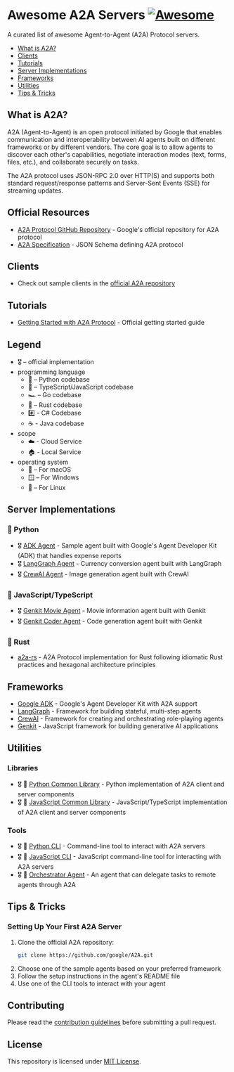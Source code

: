 # Awesome A2A Servers [![Awesome](https://awesome.re/badge.svg)](https://awesome.re)

A curated list of awesome Agent-to-Agent (A2A) Protocol servers.

* [What is A2A?](#what-is-a2a)
* [Clients](#clients)
* [Tutorials](#tutorials)
* [Server Implementations](#server-implementations)
* [Frameworks](#frameworks)
* [Utilities](#utilities)
* [Tips & Tricks](#tips--tricks)

## What is A2A?

A2A (Agent-to-Agent) is an open protocol initiated by Google that enables communication and interoperability between AI agents built on different frameworks or by different vendors. The core goal is to allow agents to discover each other's capabilities, negotiate interaction modes (text, forms, files, etc.), and collaborate securely on tasks.

The A2A protocol uses JSON-RPC 2.0 over HTTP(S) and supports both standard request/response patterns and Server-Sent Events (SSE) for streaming updates.

## Official Resources

* [A2A Protocol GitHub Repository](https://github.com/google/A2A) - Google's official repository for A2A protocol
* [A2A Specification](https://github.com/google/A2A/blob/main/specification/json/a2a.json) - JSON Schema defining A2A protocol

## Clients

* Check out sample clients in the [official A2A repository](https://github.com/google/A2A/tree/main/samples)

## Tutorials

* [Getting Started with A2A Protocol](https://github.com/google/A2A#getting-started) - Official getting started guide

## Legend

* 🎖️ – official implementation
* programming language  
   * 🐍 – Python codebase  
   * 📇 – TypeScript/JavaScript codebase  
   * 🏎️ – Go codebase  
   * 🦀 – Rust codebase  
   * #️⃣ - C# Codebase  
   * ☕ - Java codebase
* scope  
   * ☁️ - Cloud Service  
   * 🏠 - Local Service
* operating system  
   * 🍎 – For macOS  
   * 🪟 – For Windows
   * 🐧 – For Linux

## Server Implementations

### 🐍 Python

* 🎖️ [ADK Agent](https://github.com/google/A2A/tree/main/samples/python/agents/google_adk) - Sample agent built with Google's Agent Developer Kit (ADK) that handles expense reports
* 🎖️ [LangGraph Agent](https://github.com/google/A2A/tree/main/samples/python/agents/langgraph) - Currency conversion agent built with LangGraph
* 🎖️ [CrewAI Agent](https://github.com/google/A2A/tree/main/samples/python/agents/crewai) - Image generation agent built with CrewAI

### 📇 JavaScript/TypeScript  

* 🎖️ [Genkit Movie Agent](https://github.com/google/A2A/tree/main/samples/js/src/agents/movie-agent) - Movie information agent built with Genkit
* 🎖️ [Genkit Coder Agent](https://github.com/google/A2A/tree/main/samples/js/src/agents/coder) - Code generation agent built with Genkit

### 🦀 Rust

* [a2a-rs](https://github.com/EmilLindfors/a2a-rs) - A2A Protocol implementation for Rust following idiomatic Rust practices and hexagonal architecture principles

## Frameworks

* [Google ADK](https://github.com/google/A2A/tree/main/samples/python/agents/google_adk) - Google's Agent Developer Kit with A2A support
* [LangGraph](https://github.com/google/A2A/tree/main/samples/python/agents/langgraph) - Framework for building stateful, multi-step agents
* [CrewAI](https://github.com/google/A2A/tree/main/samples/python/agents/crewai) - Framework for creating and orchestrating role-playing agents
* [Genkit](https://github.com/google/A2A/tree/main/samples/js/src/agents) - JavaScript framework for building generative AI applications

## Utilities

### Libraries

* 🎖️ 🐍 [Python Common Library](https://github.com/google/A2A/tree/main/samples/python/common) - Python implementation of A2A client and server components
* 🎖️ 📇 [JavaScript Common Library](https://github.com/google/A2A/tree/main/samples/js/src) - JavaScript/TypeScript implementation of A2A client and server components

### Tools

* 🎖️ 🐍 [Python CLI](https://github.com/google/A2A/tree/main/samples/python/hosts/cli) - Command-line tool to interact with A2A servers
* 🎖️ 📇 [JavaScript CLI](https://github.com/google/A2A/tree/main/samples/js/src/cli.ts) - JavaScript command-line tool for interacting with A2A servers
* 🎖️ 🐍 [Orchestrator Agent](https://github.com/google/A2A/tree/main/samples/python/hosts/multiagent) - An agent that can delegate tasks to remote agents through A2A

## Tips & Tricks

### Setting Up Your First A2A Server

1. Clone the official A2A repository:
   ```bash
   git clone https://github.com/google/A2A.git
   ```
2. Choose one of the sample agents based on your preferred framework
3. Follow the setup instructions in the agent's README file
4. Use one of the CLI tools to interact with your agent

## Contributing

Please read the [contribution guidelines](CONTRIBUTING.md) before submitting a pull request.

## License

This repository is licensed under [MIT License](LICENSE).